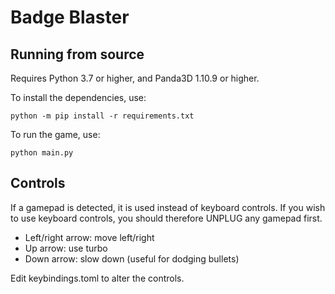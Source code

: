 Badge Blaster
=============

Running from source
-------------------

Requires Python 3.7 or higher, and Panda3D 1.10.9 or higher.

To install the dependencies, use:

```
python -m pip install -r requirements.txt
```

To run the game, use:
```
python main.py
```

Controls
--------

If a gamepad is detected, it is used instead of keyboard controls.
If you wish to use keyboard controls, you should therefore UNPLUG any gamepad first.

* Left/right arrow: move left/right
* Up arrow: use turbo
* Down arrow: slow down (useful for dodging bullets)

Edit keybindings.toml to alter the controls.
